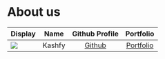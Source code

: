 # About us

Display |  Name  | Github Profile | Portfolio 
--------|:------:|:--------------:|:---------:
![](https://via.placeholder.com/100.png?text=Photo) | Kashfy | [Github](https://github.com/) | [Portfolio](docs/team/kashfyzul.md)